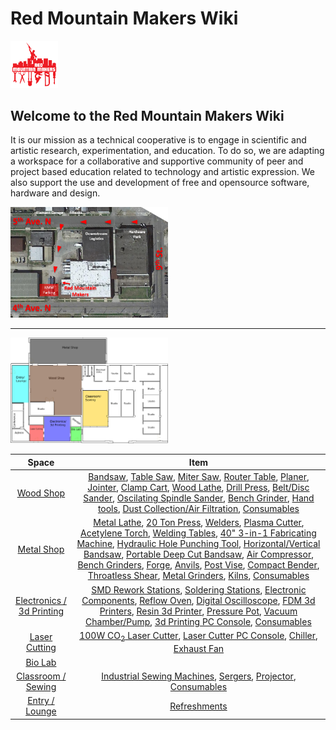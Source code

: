 # Red Mountain Makers Wiki
<img src="images/rmm_logo_2023.png" width=15% height=15%>

## Welcome to the Red Mountain Makers Wiki
It is our mission as a technical cooperative is to engage in scientific and artistic research, experimentation, and education. To do so, we are adapting a workspace for a collaborative and supportive community of peer and project based education related to technology and artistic expression. We also support the use and development of free and opensource software, hardware and design.


<img src="images/directions-to-rmm.png" width=50% height=50%>

---
<img src="images/rmm_layout.png" width=50% height=50%>


| Space             |  Item |
:-------------------------:|:-------------------------:
 | [Wood Shop](Wood-Shop) | [Bandsaw](Kity-613-Bandsaw.md), [Table Saw](SawStop-Tablesaw), [Miter Saw](), [Router Table](), [Planer](), [Jointer](), [Clamp Cart](), [Wood Lathe](), [Drill Press](), [Belt/Disc Sander](), [Oscilating Spindle Sander](), [Bench Grinder](), [Hand tools](), [Dust Collection/Air Filtration](), [Consumables]()
| [Metal Shop](Metal-Shop) | [Metal Lathe](), [20 Ton Press](), [Welders](), [Plasma Cutter](), [Acetylene Torch](), [Welding Tables](), [40" 3-in-1 Fabricating Machine](), [Hydraulic Hole Punching Tool](), [Horizontal/Vertical Bandsaw](), [Portable Deep Cut Bandsaw](), [Air Compressor](), [Bench Grinders](), [Forge](), [Anvils](), [Post Vise](), [Compact Bender](), [Throatless Shear](), [Metal Grinders](), [Kilns](), [Consumables]()
| [Electronics /](Electronics) [3d Printing](3d-Printing) | [SMD Rework Stations](), [Soldering Stations](), [Electronic Components](), [Reflow Oven](), [Digital Oscilloscope](), [FDM 3d Printers](), [Resin 3d Printer](), [Pressure Pot](), [Vacuum Chamber/Pump](), [3d Printing PC Console](), [Consumables]()
| [Laser Cutting](Laser-Cutting) | [100W CO<sub>2</sub> Laser Cutter](), [Laser Cutter PC Console](), [Chiller](), [Exhaust Fan]()
| [Bio Lab]() | 
| [Classroom / Sewing]() | [Industrial Sewing Machines](), [Sergers](), [Projector](), [Consumables]()
| [Entry / Lounge]() | [Refreshments]()

